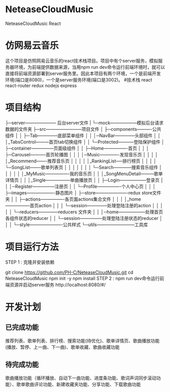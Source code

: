 # NeteaseCloudMusic
NeteaseCloudMusic React

# 仿网易云音乐
这个项目是仿照网易云音乐的react技术栈项目。项目中有个server服务，模拟服务器环境，为前端提供数据来源，当用npm run dev命令运行前端环境时，就可以直接将前端资源部署到server服务里。因此本项目有两个环境，一个是前端开发环境(端口是8080)，一个是server服务环境(端口是3002)。
#技术栈
react
react-router
redux
nodejs
express

# 项目结构

├─server——————— 后台server文件 
| └─mock——————模拟后台请求数据的文件夹 
├─src————————项目文件 
│ ├─components———-公共组件 
│ │ ├─Tab————–底部菜单组件 
│ │ │─NavBar————–头部组件 
│ │ │_TabsControl———首页tab切换组件 
│ │ └─Protected———–登陆保护组件 
│ ├─container—————页面级组件 
│ │ ├─Home—————-首页 
│ │ │ ├─Carousel———–首页轮播图 
│ │ │ │─Music————-发现音乐页 
│ │ │ │ │_Recommend——-推荐音乐页 
│ │ │ │ │_RankingList—–排行榜页 
│ │ │ │ └─SongList——–歌单列表页 
│ │ │ │ 
│ │ │ └─Search————搜索音乐组件 
│ │ │ 
│ │ │_MyMusic—————-我的音乐页 
│ │ │_SongMenuDetail———歌单详情页 
│ │ │_Single—————–单曲播放页 
│ │ ├─Login——————登录页 
│ │ │─Register—————注册页 
│ │ └─Profile—————-个人中心页 
│ │ 
│ ├─images——————-静态图片 
│ ├─store———————-redux store文件夹 
│ │ ├─actions—————-各页面actions集合文件 
│ │ │ │_home—————–首页action 
│ │ │ └─session————–处理登陆注册的action 
│ │ │ 
│ │ └─reducers————–reducers 文件夹 
│ │   │─home——————处理首页各组件状态的reducer 
│ │   └─session—————处理登陆注册状态的reducer 
│ │ 
│ └─style———————-公共样式 
└─utils————————–工具库


# 项目运行方法

STEP 1 : 克隆并安装依赖

git clone https://github.com/PH-C/NeteaseCloudMusic.git
cd NeteaseCloudMusic
npm init -y
npm install
STEP 2 : npm run dev命令运行前端资源并启动server服务
http://localhost:8080/#/
# 开发计划
## 已完成功能
  推荐列表、歌单列表、排行榜、搜索功能(待优化)、歌单详情页、歌曲播放功能(播放、暂停、上一曲、下一曲)、歌单收藏、歌曲收藏功能
## 待完成功能
  歌曲播放功能（循环播放、自动下一曲功能、进度条功能、歌词声词同步滚动功能）、歌单歌曲评论功能、新建收藏夹功能、分享功能、下载歌曲功能

